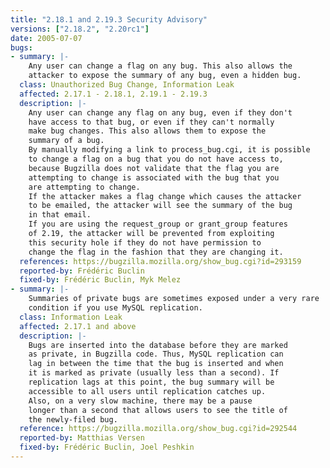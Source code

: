 ```yaml
---
title: "2.18.1 and 2.19.3 Security Advisory"
versions: ["2.18.2", "2.20rc1"]
date: 2005-07-07
bugs:
- summary: |-
    Any user can change a flag on any bug. This also allows the 
    attacker to expose the summary of any bug, even a hidden bug.
  class: Unauthorized Bug Change, Information Leak
  affected: 2.17.1 - 2.18.1, 2.19.1 - 2.19.3
  description: |-
    Any user can change any flag on any bug, even if they don't
    have access to that bug, or even if they can't normally
    make bug changes. This also allows them to expose the
    summary of a bug.
    By manually modifying a link to process_bug.cgi, it is possible
    to change a flag on a bug that you do not have access to,
    because Bugzilla does not validate that the flag you are 
    attempting to change is associated with the bug that you 
    are attempting to change.
    If the attacker makes a flag change which causes the attacker
    to be emailed, the attacker will see the summary of the bug
    in that email.
    If you are using the request_group or grant_group features
    of 2.19, the attacker will be prevented from exploiting
    this security hole if they do not have permission to
    change the flag in the fashion that they are changing it.
  references: https://bugzilla.mozilla.org/show_bug.cgi?id=293159
  reported-by: Frédéric Buclin
  fixed-by: Frédéric Buclin, Myk Melez
- summary: |-
    Summaries of private bugs are sometimes exposed under a very rare
    condition if you use MySQL replication.
  class: Information Leak
  affected: 2.17.1 and above
  description: |-
    Bugs are inserted into the database before they are marked
    as private, in Bugzilla code. Thus, MySQL replication can
    lag in between the time that the bug is inserted and when
    it is marked as private (usually less than a second). If
    replication lags at this point, the bug summary will be 
    accessible to all users until replication catches up.
    Also, on a very slow machine, there may be a pause
    longer than a second that allows users to see the title of
    the newly-filed bug.
  reference: https://bugzilla.mozilla.org/show_bug.cgi?id=292544
  reported-by: Matthias Versen
  fixed-by: Frédéric Buclin, Joel Peshkin
---
```

